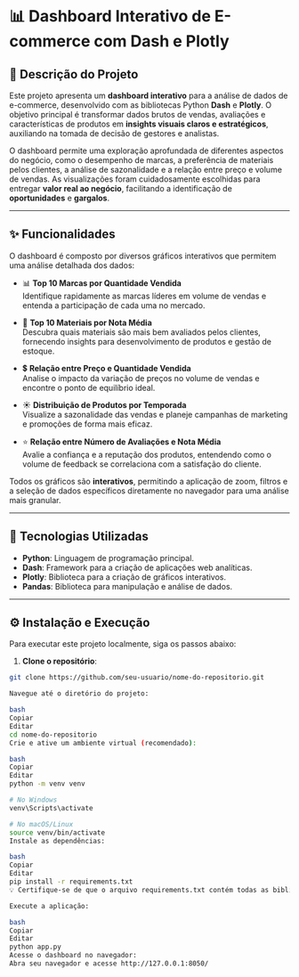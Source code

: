 # 📊 Dashboard Interativo de E-commerce com Dash e Plotly

## 📜 Descrição do Projeto

Este projeto apresenta um **dashboard interativo** para a análise de dados de e-commerce, desenvolvido com as bibliotecas Python **Dash** e **Plotly**. O objetivo principal é transformar dados brutos de vendas, avaliações e características de produtos em **insights visuais claros e estratégicos**, auxiliando na tomada de decisão de gestores e analistas.

O dashboard permite uma exploração aprofundada de diferentes aspectos do negócio, como o desempenho de marcas, a preferência de materiais pelos clientes, a análise de sazonalidade e a relação entre preço e volume de vendas. As visualizações foram cuidadosamente escolhidas para entregar **valor real ao negócio**, facilitando a identificação de **oportunidades** e **gargalos**.

---

## ✨ Funcionalidades

O dashboard é composto por diversos gráficos interativos que permitem uma análise detalhada dos dados:

- 📊 **Top 10 Marcas por Quantidade Vendida**  
  Identifique rapidamente as marcas líderes em volume de vendas e entenda a participação de cada uma no mercado.

- 🌟 **Top 10 Materiais por Nota Média**  
  Descubra quais materiais são mais bem avaliados pelos clientes, fornecendo insights para desenvolvimento de produtos e gestão de estoque.

- 💲 **Relação entre Preço e Quantidade Vendida**  
  Analise o impacto da variação de preços no volume de vendas e encontre o ponto de equilíbrio ideal.

- ☀️ **Distribuição de Produtos por Temporada**  
  Visualize a sazonalidade das vendas e planeje campanhas de marketing e promoções de forma mais eficaz.

- ⭐ **Relação entre Número de Avaliações e Nota Média**  
  Avalie a confiança e a reputação dos produtos, entendendo como o volume de feedback se correlaciona com a satisfação do cliente.

Todos os gráficos são **interativos**, permitindo a aplicação de zoom, filtros e a seleção de dados específicos diretamente no navegador para uma análise mais granular.

---

## 🚀 Tecnologias Utilizadas

- **Python**: Linguagem de programação principal.
- **Dash**: Framework para a criação de aplicações web analíticas.
- **Plotly**: Biblioteca para a criação de gráficos interativos.
- **Pandas**: Biblioteca para manipulação e análise de dados.

---

## ⚙️ Instalação e Execução

Para executar este projeto localmente, siga os passos abaixo:

1. **Clone o repositório**:

```bash
git clone https://github.com/seu-usuario/nome-do-repositorio.git

Navegue até o diretório do projeto:

bash
Copiar
Editar
cd nome-do-repositorio
Crie e ative um ambiente virtual (recomendado):

bash
Copiar
Editar
python -m venv venv

# No Windows
venv\Scripts\activate

# No macOS/Linux
source venv/bin/activate
Instale as dependências:

bash
Copiar
Editar
pip install -r requirements.txt
💡 Certifique-se de que o arquivo requirements.txt contém todas as bibliotecas necessárias.

Execute a aplicação:

bash
Copiar
Editar
python app.py
Acesse o dashboard no navegador:
Abra seu navegador e acesse http://127.0.0.1:8050/

